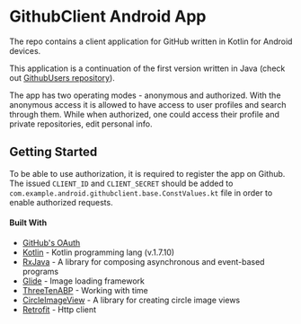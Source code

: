 # GithubClient Android App

The repo contains a client application for GitHub written in Kotlin for Android devices.

This application is a continuation of the first version written in Java (check out [GithubUsers repository](https://github.com/vitols/GithubUsers)).

The app has two operating modes - anonymous and authorized.
With the anonymous access it is allowed to have access to user profiles and search through them.
While when authorized, one could access their profile and private repositories, edit personal info.

## Getting Started

To be able to use authorization, it is required to register the app on Github.
The issued `CLIENT_ID` and `CLIENT_SECRET` should be added to `com.example.android.githubclient.base.ConstValues.kt` file in order to enable authorized requests.

#### Built With

* [GitHub's OAuth](https://docs.github.com/en/developers/apps/building-oauth-apps/authorizing-oauth-apps) 
* [Kotlin](https://kotlinlang.org/) - Kotlin programming lang (v.1.7.10)
* [RxJava](https://github.com/ReactiveX/RxJava) - A library for composing asynchronous and event-based programs
* [Glide](https://github.com/bumptech/glide) - Image loading framework
* [ThreeTenABP](https://github.com/JakeWharton/ThreeTenABP) - Working with time
* [CircleImageView](https://github.com/hdodenhof/CircleImageView) - A library for creating circle image views
* [Retrofit](http://square.github.io/retrofit/) - Http client
